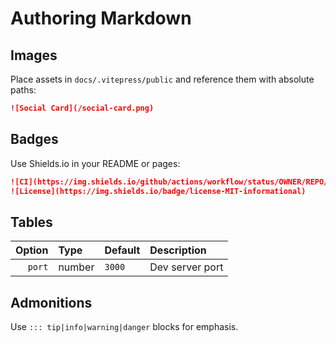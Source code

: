 # Authoring Markdown


## Images
Place assets in `docs/.vitepress/public` and reference them with absolute paths:


```md
![Social Card](/social-card.png)
```


## Badges


Use Shields.io in your README or pages:


```md
![CI](https://img.shields.io/github/actions/workflow/status/OWNER/REPO/pages.yml)
![License](https://img.shields.io/badge/license-MIT-informational)
```


## Tables


| Option | Type | Default | Description |
|------: |:---- |:------- |:----------- |
| `port` | number | `3000` | Dev server port |


## Admonitions
Use `::: tip|info|warning|danger` blocks for emphasis.